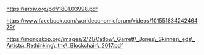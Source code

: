 https://arxiv.org/pdf/1801.03998.pdf

https://www.facebook.com/worldeconomicforum/videos/10155183424246479/

https://monoskop.org/images/2/21/Catlow\_Garrett\_Jones\_Skinner\_eds\_Artists\_Rethinking\_the\_Blockchain\_2017.pdf

